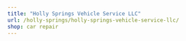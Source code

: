 ```yaml
---
title: "Holly Springs Vehicle Service LLC"
url: /holly-springs/holly-springs-vehicle-service-llc/
shop: car repair
---
```


